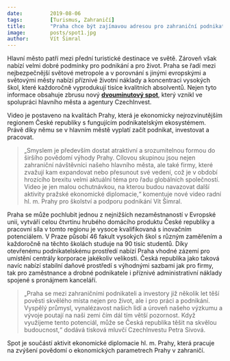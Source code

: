 ```yaml
---
date:         2019-08-06
tags:         [Turismus, Zahraničí]
title:        "Praha chce být zajímavou adresou pro zahraniční podnikatele. Propagovat metropoli pomůže nové video"
image: 	      posts/spot1.jpg
author:       Vít Šimral
---
```


Hlavní město patří mezi přední turistické destinace ve světě. Zároveň však nabízí velmi dobré podmínky pro podnikání a pro život. Praha se řadí mezi nejbezpečnější světové metropole a v porovnání s jinými evropskými a světovými městy nabízí příznivé životní náklady a koncentraci vysokých škol, které každoročně vyprodukují tisíce kvalitních absolventů. Nejen tyto informace obsahuje zbrusu nový **[dvouminutový spot](https://www.youtube.com/watch?v=QrKFBtPft3A&feature=youtu.be)**, který vznikl ve spolupráci hlavního města a agentury CzechInvest.

Video je postaveno na kvalitách Prahy, která je ekonomicky nejrozvinutějším regionem České republiky s fungujícím podnikatelským ekosystémem. Právě díky němu se v hlavním městě vyplatí začít podnikat, investovat a pracovat. 

> „Smyslem je především dostat atraktivní a srozumitelnou formou do širšího povědomí výhody Prahy. Cílovou skupinou jsou nejen zahraniční návštěvníci našeho hlavního města, ale také firmy, které zvažují kam expandovat nebo přesunout své vedení, což je v období hrozícího brexitu velmi aktuální téma pro řadu globálních společností. Video je jen malou ochutnávkou, na kterou budou navazovat další aktivity pražské ekonomické diplomacie,“ komentuje nové video radní hl. m. Prahy pro školství a podporu podnikání Vít Šimral.

Praha se může pochlubit jednou z nejnižších nezaměstnaností v Evropské unii, vytváří celou čtvrtinu hrubého domácího produktu České republiky a pracovní síla v tomto regionu je vysoce kvalifikovaná s inovačním potenciálem. V Praze působí 46 fakult vysokých škol s různým zaměřením a každoročně na těchto školách studuje na 90 tisíc studentů. Díky otevřenému podnikatelskému prostředí nabízí Praha vhodné zázemí pro umístění centrály korporace jakékoliv velikosti. Česká republika jako taková navíc nabízí stabilní daňové prostředí s výhodnými sazbami jak pro firmy, tak pro zaměstnance a drobné podnikatele i příznivé administrativní náklady spojené s pronájmem kanceláří.

> „Praha se mezi zahraničními podnikateli a investory již několik let těší pověsti skvělého místa nejen pro život, ale i pro práci a podnikání. Vyspělý průmysl, vynalézavost našich lidí a úroveň našeho výzkumu a vývoje poutají na naši zemi čím dál tím větší pozornost. Když využijeme tento potenciál, může se Česká republika těšit na skvělou budoucnost,“ dodává tisková mluvčí CzechInvestu Petra Sivová.

Spot je součástí aktivit ekonomické diplomacie hl. m. Prahy, která pracuje na zvýšení povědomí o ekonomických parametrech Prahy v zahraničí.
